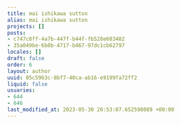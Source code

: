 ```yaml
---
title: mai ishikawa sutton
alias: mai ishikawa sutton
projects: []
posts:
- c747c8ff-4a7b-447f-b44f-fb528e603482
- 35a049be-6b8b-4717-b467-97dc1cb62797
locales: []
draft: false
order: 6
layout: author
uuid: 05c5963c-8bf7-40ca-ab16-e9199fa72ff2
liquid: false
usuaries:
- 644
- 646
last_modified_at: 2023-05-30 20:53:07.652598089 +00:00
---
```


<p style="text-align:start"></p>